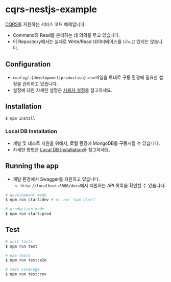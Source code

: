 # cqrs-nestjs-example

[CQRS](https://en.wikipedia.org/wiki/Command%E2%80%93query_separation)를 지원하는 서비스 코드 예제입니다.

- Command와 Read를 분리하는 데 의의를 두고 있습니다.
- 이 Repository에서는 실제로 Write/Read 데이터베이스를 나누고 있지는 않습니다.

## Configuration

- `config/.{development|production}.env`파일을 토대로 구동 환경에 필요한 설정을 관리하고 있습니다.
- 설정에 대한 자세한 설명은 [사용자 설정](/config)을 참고하세요.

## Installation

```bash
$ npm install
```

### Local DB Installation

- 개발 및 테스트 지원을 위해서, 로컬 환경에 MongoDB를 구동시킬 수 있습니다.
- 자세한 방법은 [Local DB Installation](/docker)을 참고하세요.

## Running the app

- 개발 환경에서 Swagger를 지원하고 있습니다.
  - `http://localhost:8080/docs`에서 지원하는 API 목록을 확인할 수 있습니다.

```bash
# development mode
$ npm run start:dev # or use 'npm start'

# production mode
$ npm run start:prod
```

## Test

```bash
# unit tests
$ npm run test

# e2e tests
$ npm run test:e2e

# test coverage
$ npm run test:cov
```

